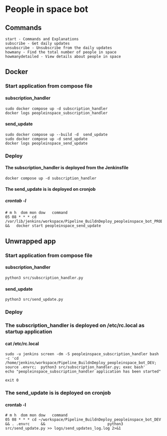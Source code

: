 # People in space bot



## Commands
```
start - Commands and Explanations
subscribe - Get daily updates
unsubscribe - Unsubscribe from the daily updates
howmany - Find the total number of people in space
howmanydetailed - View details about people in space
```


## Docker

### Start application from compose file
#### subscription_handler
```
sudo docker compose up -d subscription_handler
docker logs peopleinspace_subscription_handler

```
#### send_update
```
sudo docker compose up --build -d  send_update
sudo docker compose up -d send_update
docker logs peopleinspace_send_update
```
### Deploy
#### The subscription_handler is deployed from the Jenkinsfile
```docker compose up -d subscription_handler```

#### The send_update is is deployed on cronjob
##### crontab -l
```
# m h  dom mon dow   command
05 08 * * * cd /var/lib/jenkins/workspace/Pipeline_BuildnDeploy_peopleinspace_bot_PROD    &&   docker start peopleinspace_send_update
```





## Unwrapped app
### Start application from compose file
#### subscription_handler
```
python3 src/subscription_handler.py
```
#### send_update
```
python3 src/send_update.py
```

### Deploy

### The subscription_handler is deployed on /etc/rc.local  as startup application
####  cat /etc/rc.local
```
sudo -u jenkins screen -dm -S peopleinspace_subscription_handler bash -c 'cd /home/jenkins/workspace/Pipeline_BuildnDeploy_peopleinspace_bot_DEV; source .envrc;  python3 src/subscription_handler.py; exec bash'
echo "peopleinspace_subscription_handler application has been started"

exit 0
```

### The send_update is is deployed on cronjob
#### crontab -l
```
# m h  dom mon dow   command
05 08 * * * cd ~/workspace/Pipeline_BuildnDeploy_peopleinspace_bot_DEV      && . .envrc     &&                            python3 src/send_update.py >> logs/send_updates_log.log 2>&1
```
